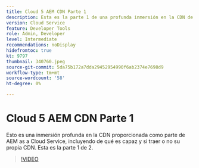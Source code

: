 ```yaml
---
title: Cloud 5 AEM CDN Parte 1
description: Esta es la parte 1 de una profunda inmersión en la CDN de AEM as a Cloud Service.
version: Cloud Service
feature: Developer Tools
role: Admin, Developer
level: Intermediate
recommendations: noDisplay
hidefromtoc: true
kt: 9797
thumbnail: 340760.jpeg
source-git-commit: 5da75b172a7dda29452954990f6ab2374e7698d9
workflow-type: tm+mt
source-wordcount: '58'
ht-degree: 0%

---
```



# Cloud 5 AEM CDN Parte 1

Esto es una inmersión profunda en la CDN proporcionada como parte de AEM as a Cloud Service, incluyendo de qué es capaz y si traer o no su propia CDN. Esta es la parte 1 de 2.

>[!VIDEO](https://video.tv.adobe.com/v/340760/?quality=12&learn=on)
